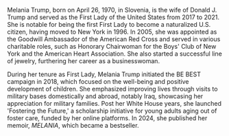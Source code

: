 Melania Trump, born on April 26, 1970, in Slovenia, is the wife of Donald J. Trump and served as the First Lady of the United States from 2017 to 2021. She is notable for being the first First Lady to become a naturalized U.S. citizen, having moved to New York in 1996. In 2005, she was appointed as the Goodwill Ambassador of the American Red Cross and served in various charitable roles, such as Honorary Chairwoman for the Boys' Club of New York and the American Heart Association. She also started a successful line of jewelry, furthering her career as a businesswoman.

During her tenure as First Lady, Melania Trump initiated the BE BEST campaign in 2018, which focused on the well-being and positive development of children. She emphasized improving lives through visits to military bases domestically and abroad, notably Iraq, showcasing her appreciation for military families. Post her White House years, she launched 'Fostering the Future,' a scholarship initiative for young adults aging out of foster care, funded by her online platforms. In 2024, she published her memoir, *MELANIA*, which became a bestseller.